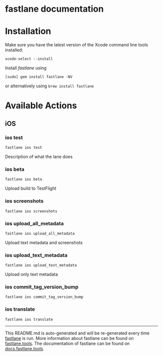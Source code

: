 fastlane documentation
================
# Installation

Make sure you have the latest version of the Xcode command line tools installed:

```
xcode-select --install
```

Install _fastlane_ using
```
[sudo] gem install fastlane -NV
```
or alternatively using `brew install fastlane`

# Available Actions
## iOS
### ios test
```
fastlane ios test
```
Description of what the lane does
### ios beta
```
fastlane ios beta
```
Upload build to TestFlight
### ios screenshots
```
fastlane ios screenshots
```

### ios upload_all_metadata
```
fastlane ios upload_all_metadata
```
Upload text metadata and screenshots
### ios upload_text_metadata
```
fastlane ios upload_text_metadata
```
Upload only text metadata
### ios commit_tag_version_bump
```
fastlane ios commit_tag_version_bump
```

### ios translate
```
fastlane ios translate
```


----

This README.md is auto-generated and will be re-generated every time [fastlane](https://fastlane.tools) is run.
More information about fastlane can be found on [fastlane.tools](https://fastlane.tools).
The documentation of fastlane can be found on [docs.fastlane.tools](https://docs.fastlane.tools).
